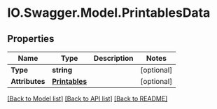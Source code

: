 # IO.Swagger.Model.PrintablesData
## Properties

Name | Type | Description | Notes
------------ | ------------- | ------------- | -------------
**Type** | **string** |  | [optional] 
**Attributes** | [**Printables**](Printables.md) |  | [optional] 

[[Back to Model list]](../README.md#documentation-for-models) [[Back to API list]](../README.md#documentation-for-api-endpoints) [[Back to README]](../README.md)


